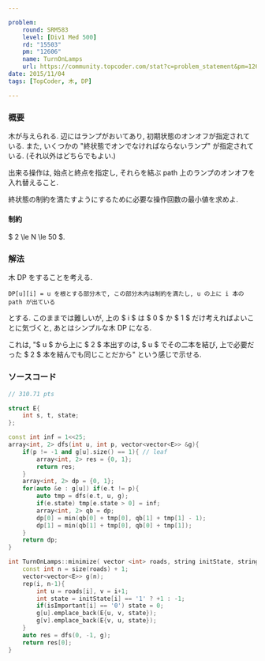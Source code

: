 ```yaml
---

problem:
    round: SRM583
    level: [Div1 Med 500]
    rd: "15503"
    pm: "12606"
    name: TurnOnLamps
    url: https://community.topcoder.com/stat?c=problem_statement&pm=12606&rd=15503
date: 2015/11/04
tags: [TopCoder, 木, DP]

---
```


### 概要

木が与えられる.
辺にはランプがおいてあり, 初期状態のオンオフが指定されている.
また, いくつかの "終状態でオンでなければならないランプ" が指定されている. (それ以外はどちらでもよい.)

出来る操作は, 始点と終点を指定し, それらを結ぶ path 上のランプのオンオフを入れ替えること.

終状態の制約を満たすようにするために必要な操作回数の最小値を求めよ.

#### 制約

$ 2 \le N \le 50 $.

### 解法

木 DP をすることを考える.

`DP[u][i] = u を根とする部分木で, この部分木内は制約を満たし, u の上に i 本の path が出ている`

とする.
このままでは難しいが, 上の $ i $ は $ 0 $ か $ 1 $ だけ考えればよいことに気づくと, あとはシンプルな木 DP になる.

これは, "$ u $ から上に $ 2 $ 本出すのは, $ u $ でその二本を結び, 上で必要だった $ 2 $ 本を結んでも同じことだから" という感じで示せる.


### ソースコード

~~~ cpp
// 310.71 pts

struct E{
    int s, t, state;
};

const int inf = 1<<25;
array<int, 2> dfs(int u, int p, vector<vector<E>> &g){
    if(p != -1 and g[u].size() == 1){ // leaf
        array<int, 2> res = {0, 1};
        return res;
    }
    array<int, 2> dp = {0, 1};
    for(auto &e : g[u]) if(e.t != p){
        auto tmp = dfs(e.t, u, g);
        if(e.state) tmp[e.state > 0] = inf;
        array<int, 2> qb = dp;
        dp[0] = min(qb[0] + tmp[0], qb[1] + tmp[1] - 1);
        dp[1] = min(qb[1] + tmp[0], qb[0] + tmp[1]);
    }
    return dp;
}

int TurnOnLamps::minimize( vector <int> roads, string initState, string isImportant ){
    const int n = size(roads) + 1;
    vector<vector<E>> g(n);
    rep(i, n-1){
        int u = roads[i], v = i+1;
        int state = initState[i] == '1' ? +1 : -1;
        if(isImportant[i] == '0') state = 0;
        g[u].emplace_back(E{u, v, state});
        g[v].emplace_back(E{v, u, state});
    }
    auto res = dfs(0, -1, g);
    return res[0];
}
~~~

